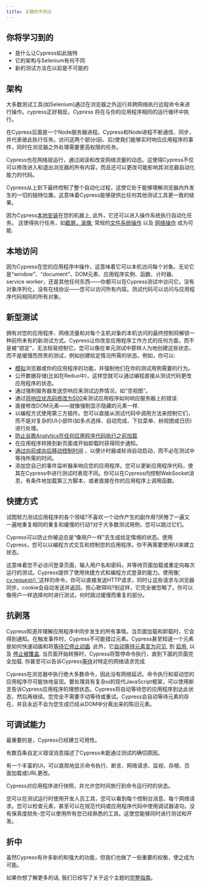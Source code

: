 ```yaml
---
title: 关键的不同点
---
```


<Alert type="info">

## <Icon name="graduation-cap"></Icon> 你将学习到的

- 是什么让Cypress如此独特
- 它的架构与Selenium有何不同
- 新的测试方法在以前是不可能的

</Alert>

## 架构

大多数测试工具(如Selenium)通过在浏览器之外运行并跨网络执行远程命令来进行操作。cypress正好相反。_Cypress_ 将在与你的应用程序相同的运行循环中执行。

在Cypress后面是一个Node服务器进程。Cypress和Node进程不断通信、同步，并代表彼此执行任务。访问这两个部分(前、后)使我们能够实时响应应用程序的事件，同时在浏览器之外处理需要更高权限的任务。

Cypress也在网络层运行，通过阅读和改变网络流量的动态。这使得Cypress不仅可以修改进入和退出浏览器的所有内容，而且还可以更改可能影响其浏览器自动化能力的代码。

Cypress从上到下最终控制了整个自动化过程，这使它处于能够理解浏览器内外发生的一切的独特位置。这意味着Cypress能够提供比任何其他测试工具更一致的结果。

因为Cypress[本地安装](/guides/getting-started/installing-cypress)在您的机器上, 此外，它还可以进入操作系统执行自动化任务。 这使得执行任务，如[截屏，录像](/guides/guides/screenshots-and-videos), 常规的[文件系统操作](/api/commands/exec) 以及 [网络操作](/api/commands/request) 成为可能.

## 本地访问

因为Cypress在您的应用程序中操作，这意味着它可以本机访问每个对象。无论它是“window”、“document”、DOM元素、应用程序实例、函数、计时器、service worker，还是其他任何东西——你都可以在Cypress测试中访问它。没有对象序列化，没有在线协议——您可以访问所有内容。测试代码可以访问与应用程序代码相同的所有对象。

## 新型测试

拥有对您的应用程序、网络流量和对每个主机对象的本机访问的最终控制将解锁一种前所未有的新测试方式。Cypress让你改变应用程序工作方式的任何方面，而不是被“锁定”，无法轻易控制它。您可以像在单元测试中那样人为地创建这些状态，而不是缓慢而昂贵的测试，例如创建给定情况所需的状态。例如，你可以:

- [模拟](/api/commands/stub)浏览器或你的应用程序的功能，并强制他们在你的测试用例需要的行为。
- 公开数据存储(比如在Redux中)，这样您就可以通过编程直接从测试代码更改应用程序的状态。
- 通过强制服务器发送空响应来测试边界情况，如“空视图”。
- 通过[将响应状态码修改为500](/api/commands/route)来测试应用程序如何响应服务器上的错误.
- 直接修改DOM元素——就像强制显示隐藏的元素一样.
- 以编程方式使用第三方插件。您可以直接从测试代码中调用方法来控制它们，而不是对复杂的UI小部件(如多点选择、自动完成、下拉菜单、树视图或日历)进行处理。
- [防止谷歌Analytics在任何应用程序代码执行之前加载](/guides/references/configuration#blockHosts)
- 在应用程序转换到新页面或开始卸载时获得同步通知。
- [通过向前或向后移动控制时间](/api/commands/clock) ，以便计时器或轮询自动启动，而不必在测试中等待所需的时间。
- 添加您自己的事件监听器来响应您的应用程序。您可以更新应用程序代码，使其在Cypress中进行测试时表现不同。你可以在Cypress内控制WebSocket消息，有条件地加载第三方脚本，或者直接在你的应用程序上调用函数。

## 快捷方式

试图努力测试应用程序的各个领域?不喜欢一个动作产生的副作用?厌倦了一遍又一遍地重复相同的重复和缓慢的行动?对于大多数测试用例，您可以跳过它们。

Cypress可以防止你被迫总是“像用户一样”去生成给定情境的状态。使用Cypress，您可以以编程方式交互和控制您的应用程序。你不再需要使用UI来建立状态。

这意味着您不必访问登录页面，输入用户名和密码，并等待页面加载或重定向每次运行的测试。Cypress提供了使用快捷方式和编程方式登录的能力。使用像[' cy.request() '](api/commands/request)这样的命令，你可以直接发送HTTP请求，同时让这些请求与浏览器同步。cookie会自动发送并返回。担心歌珥吗?别这样，它完全被忽略了。你可以像用户一样选择何时进行测试，何时跳过缓慢而重复的部分。

## 抗剥落

Cypress知道并理解应用程序中同步发生的所有事情。当页面加载和卸载时，它会得到通知。在触发事件时，Cypress不可能错过元素。Cypress甚至知道一个元素是如何快速动画和将[等待它停止动画](/guides/core-concepts/interacting-with-elements#Animations). 此外，它[自动等待元素变为可见](/guides/core-concepts/interacting-with-elements#Visibility), 到 [启用](/guides/core-concepts/interacting-with-elements#Disability), 以及 [停止被覆盖](/guides/core-concepts/interacting-with-elements#Covering). 当页面开始转换时，Cypress将暂停命令执行，直到下面的页面完全加载. 你甚至可以告诉Cypress[等待](/api/commands/wait)对特定的网络请求完成.

Cypress在浏览器中执行绝大多数命令，因此没有网络延迟。命令执行和驱动您的应用程序尽可能快地呈现。要处理具有复杂ui的现代JavaScript框架，可以使用断言告诉Cypress应用程序的理想状态。Cypress将自动等待您的应用程序到达此状态，然后再继续。您完全不需要手动等待或重试。Cypress会自动等待元素的存在，并且永远不会为您生成已经从DOM中分离出来的陈旧元素。

## 可调试能力

最重要的是，Cypress已经建立可用性。

有数百条自定义错误消息描述了Cypress未能通过测试的确切原因。

有一个丰富的UI，可以直观地显示命令执行、断言、网络请求、监视、存根、页面加载或URL更改。

Cypress对应用程序进行快照，并允许您时间旅行到命令运行时的状态。

您可以在测试运行时使用开发人员工具，您可以看到每个控制台消息、每个网络请求。您可以检查元素，甚至可以在规范代码或应用程序代码中使用调试器语句。没有保真度损失-您可以使用所有您已经熟悉的工具。这使您能够同时进行测试和开发。

## 折中

虽然Cypress有许多新的和强大的功能，但我们也做了一些重要的权衡，使之成为可能。

如果你想了解更多的话, 我们已经写了关于这个主题的[完整指南](/guides/references/trade-offs)。
